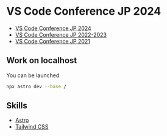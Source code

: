 # VS Code Conference JP 2024
- [VS Code Conference JP 2024](https://vscodejp.github.io/conference-2024)
- [VS Code Conference JP 2022-2023](https://vscodejp.github.io/conference/2022-2023/ja)
- [VS Code Conference JP 2021](https://vscodejp.github.io/conf2021/ja)

## Work on localhost

You can be launched

```bash
npx astro dev --base /
```

## Skills

- [Astro](https://astro.build/)
- [Tailwind CSS](https://tailwindcss.com/)
